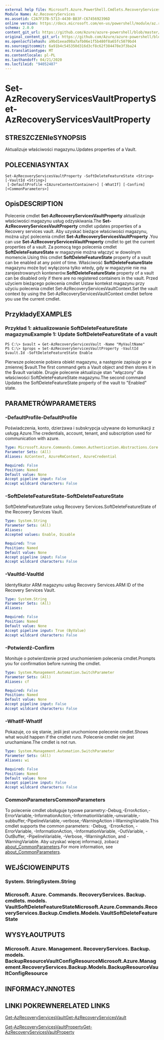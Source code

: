 ```yaml
---
external help file: Microsoft.Azure.PowerShell.Cmdlets.RecoveryServices.Backup.dll-Help.xml
Module Name: Az.RecoveryServices
ms.assetid: C2A7F37B-5713-4430-B83F-C6745692396D
online version: https://docs.microsoft.com/en-us/powershell/module/az.recoveryservices/set-azrecoveryservicesvaultproperty
schema: 2.0.0
content_git_url: https://github.com/Azure/azure-powershell/blob/master/src/RecoveryServices/RecoveryServices/help/Set-AzRecoveryServicesVaultProperty.md
original_content_git_url: https://github.com/Azure/azure-powershell/blob/master/src/RecoveryServices/RecoveryServices/help/Set-AzRecoveryServicesVaultProperty.md
ms.openlocfilehash: a9bd1eead98a7afb06e1f5b480f8a65fc5079bd4
ms.sourcegitcommit: 6a91b4c545350d316d3cf8c62f384478e3f3ba24
ms.translationtype: MT
ms.contentlocale: pl-PL
ms.lasthandoff: 04/21/2020
ms.locfileid: "94052487"
---
```

# <span data-ttu-id="a94ea-101">Set-AzRecoveryServicesVaultProperty</span><span class="sxs-lookup"><span data-stu-id="a94ea-101">Set-AzRecoveryServicesVaultProperty</span></span>

## <span data-ttu-id="a94ea-102">STRESZCZENIe</span><span class="sxs-lookup"><span data-stu-id="a94ea-102">SYNOPSIS</span></span>
<span data-ttu-id="a94ea-103">Aktualizuje właściwości magazynu.</span><span class="sxs-lookup"><span data-stu-id="a94ea-103">Updates properties of a Vault.</span></span>

## <span data-ttu-id="a94ea-104">POLECENIA</span><span class="sxs-lookup"><span data-stu-id="a94ea-104">SYNTAX</span></span>

```
Set-AzRecoveryServicesVaultProperty -SoftDeleteFeatureState <String> [-VaultId <String>]
 [-DefaultProfile <IAzureContextContainer>] [-WhatIf] [-Confirm] [<CommonParameters>]
```

## <span data-ttu-id="a94ea-105">Opis</span><span class="sxs-lookup"><span data-stu-id="a94ea-105">DESCRIPTION</span></span>
<span data-ttu-id="a94ea-106">Polecenie cmdlet **Set-AzRecoveryServicesVaultProperty** aktualizuje właściwości magazynu usług odzyskiwania.</span><span class="sxs-lookup"><span data-stu-id="a94ea-106">The **Set-AzRecoveryServicesVaultProperty** cmdlet updates properties of a Recovery services vault.</span></span>
<span data-ttu-id="a94ea-107">Aby uzyskać bieżące właściwości magazynu, można użyć polecenia cmdlet **Set-AzRecoveryServicesVaultProperty** .</span><span class="sxs-lookup"><span data-stu-id="a94ea-107">You can use **Set-AzRecoveryServicesVaultProperty** cmdlet to get the current properties of a vault.</span></span>
<span data-ttu-id="a94ea-108">Za pomocą tego polecenia cmdlet **SoftDeleteFeatureState** w magazynie można włączyć w dowolnym momencie.</span><span class="sxs-lookup"><span data-stu-id="a94ea-108">Using this cmdlet **SoftDeleteFeatureState** property of a vault can be enabled at any point of time.</span></span>
<span data-ttu-id="a94ea-109">Właściwość **SoftDeleteFeatureState** magazynu może być wyłączona tylko wtedy, gdy w magazynie nie ma zarejestrowanych kontenerów.</span><span class="sxs-lookup"><span data-stu-id="a94ea-109">**SoftDeleteFeatureState** property of a vault can be disabled only if there are no registered containers in the vault.</span></span>
<span data-ttu-id="a94ea-110">Przed użyciem bieżącego polecenia cmdlet Ustaw kontekst magazynu przy użyciu polecenia cmdlet Set-AzRecoveryServicesVaultContext.</span><span class="sxs-lookup"><span data-stu-id="a94ea-110">Set the vault context by using the Set-AzRecoveryServicesVaultContext cmdlet before you use the current cmdlet.</span></span>

## <span data-ttu-id="a94ea-111">Przykłady</span><span class="sxs-lookup"><span data-stu-id="a94ea-111">EXAMPLES</span></span>

### <span data-ttu-id="a94ea-112">Przykład 1: aktualizowanie SoftDeleteFeatureState magazynu</span><span class="sxs-lookup"><span data-stu-id="a94ea-112">Example 1: Update SoftDeleteFeatureState of a vault</span></span>
```
PS C:\> $vault = Get-AzRecoveryServicesVault -Name "MyVaultName"
PS C:\> $props = Set-AzRecoveryServicesVaultProperty -VaultId $vault.Id -SoftDeleteFeatureState Enable
```

<span data-ttu-id="a94ea-113">Pierwsze polecenie pobiera obiekt magazynu, a następnie zapisuje go w zmiennej $vault.</span><span class="sxs-lookup"><span data-stu-id="a94ea-113">The first command gets a Vault object and then stores it in the $vault variable.</span></span>
<span data-ttu-id="a94ea-114">Drugie polecenie aktualizuje stan "włączony" dla właściwości SoftDeleteFeatureState magazynu.</span><span class="sxs-lookup"><span data-stu-id="a94ea-114">The second command Updates the SoftDeleteFeatureState property of the vault to "Enabled" state.</span></span>

## <span data-ttu-id="a94ea-115">PARAMETRÓW</span><span class="sxs-lookup"><span data-stu-id="a94ea-115">PARAMETERS</span></span>

### <span data-ttu-id="a94ea-116">-DefaultProfile</span><span class="sxs-lookup"><span data-stu-id="a94ea-116">-DefaultProfile</span></span>
<span data-ttu-id="a94ea-117">Poświadczenia, konto, dzierżawa i subskrypcja używane do komunikacji z usługą Azure.</span><span class="sxs-lookup"><span data-stu-id="a94ea-117">The credentials, account, tenant, and subscription used for communication with azure.</span></span>

```yaml
Type: Microsoft.Azure.Commands.Common.Authentication.Abstractions.Core.IAzureContextContainer
Parameter Sets: (All)
Aliases: AzContext, AzureRmContext, AzureCredential

Required: False
Position: Named
Default value: None
Accept pipeline input: False
Accept wildcard characters: False
```

### <span data-ttu-id="a94ea-118">-SoftDeleteFeatureState</span><span class="sxs-lookup"><span data-stu-id="a94ea-118">-SoftDeleteFeatureState</span></span>
<span data-ttu-id="a94ea-119">SoftDeleteFeatureState usług Recovery Services.</span><span class="sxs-lookup"><span data-stu-id="a94ea-119">SoftDeleteFeatureState of the Recovery Services Vault.</span></span>

```yaml
Type: System.String
Parameter Sets: (All)
Aliases:
Accepted values: Enable, Disable

Required: True
Position: Named
Default value: None
Accept pipeline input: False
Accept wildcard characters: False
```

### <span data-ttu-id="a94ea-120">-VaultId</span><span class="sxs-lookup"><span data-stu-id="a94ea-120">-VaultId</span></span>
<span data-ttu-id="a94ea-121">Identyfikator ARM magazynu usług Recovery Services.</span><span class="sxs-lookup"><span data-stu-id="a94ea-121">ARM ID of the Recovery Services Vault.</span></span>

```yaml
Type: System.String
Parameter Sets: (All)
Aliases:

Required: False
Position: Named
Default value: None
Accept pipeline input: True (ByValue)
Accept wildcard characters: False
```

### <span data-ttu-id="a94ea-122">-Potwierdź</span><span class="sxs-lookup"><span data-stu-id="a94ea-122">-Confirm</span></span>
<span data-ttu-id="a94ea-123">Monituje o potwierdzenie przed uruchomieniem polecenia cmdlet.</span><span class="sxs-lookup"><span data-stu-id="a94ea-123">Prompts you for confirmation before running the cmdlet.</span></span>

```yaml
Type: System.Management.Automation.SwitchParameter
Parameter Sets: (All)
Aliases: cf

Required: False
Position: Named
Default value: None
Accept pipeline input: False
Accept wildcard characters: False
```

### <span data-ttu-id="a94ea-124">-WhatIf</span><span class="sxs-lookup"><span data-stu-id="a94ea-124">-WhatIf</span></span>
<span data-ttu-id="a94ea-125">Pokazuje, co się stanie, jeśli jest uruchomione polecenie cmdlet.</span><span class="sxs-lookup"><span data-stu-id="a94ea-125">Shows what would happen if the cmdlet runs.</span></span> <span data-ttu-id="a94ea-126">Polecenie cmdlet nie jest uruchamiane.</span><span class="sxs-lookup"><span data-stu-id="a94ea-126">The cmdlet is not run.</span></span>

```yaml
Type: System.Management.Automation.SwitchParameter
Parameter Sets: (All)
Aliases: wi

Required: False
Position: Named
Default value: None
Accept pipeline input: False
Accept wildcard characters: False
```

### <span data-ttu-id="a94ea-127">CommonParameters</span><span class="sxs-lookup"><span data-stu-id="a94ea-127">CommonParameters</span></span>
<span data-ttu-id="a94ea-128">To polecenie cmdlet obsługuje typowe parametry:-Debug,-ErrorAction,-ErrorVariable,-InformationAction,-InformationVariable,-unvariable,-subbuffer,-PipelineVariable,-verbose,-WarningAction i-WarningVariable.</span><span class="sxs-lookup"><span data-stu-id="a94ea-128">This cmdlet supports the common parameters: -Debug, -ErrorAction, -ErrorVariable, -InformationAction, -InformationVariable, -OutVariable, -OutBuffer, -PipelineVariable, -Verbose, -WarningAction, and -WarningVariable.</span></span> <span data-ttu-id="a94ea-129">Aby uzyskać więcej informacji, zobacz [about_CommonParameters](http://go.microsoft.com/fwlink/?LinkID=113216).</span><span class="sxs-lookup"><span data-stu-id="a94ea-129">For more information, see [about_CommonParameters](http://go.microsoft.com/fwlink/?LinkID=113216).</span></span>

## <span data-ttu-id="a94ea-130">WEJŚCIOWE</span><span class="sxs-lookup"><span data-stu-id="a94ea-130">INPUTS</span></span>

### <span data-ttu-id="a94ea-131">System. String</span><span class="sxs-lookup"><span data-stu-id="a94ea-131">System.String</span></span>

### <span data-ttu-id="a94ea-132">Microsoft. Azure. Commands. RecoveryServices. Backup. cmdlets. models. VaultSoftDeleteFeatureState</span><span class="sxs-lookup"><span data-stu-id="a94ea-132">Microsoft.Azure.Commands.RecoveryServices.Backup.Cmdlets.Models.VaultSoftDeleteFeatureState</span></span>

## <span data-ttu-id="a94ea-133">WYSYŁA</span><span class="sxs-lookup"><span data-stu-id="a94ea-133">OUTPUTS</span></span>

### <span data-ttu-id="a94ea-134">Microsoft. Azure. Management. RecoveryServices. Backup. models. BackupResourceVaultConfigResource</span><span class="sxs-lookup"><span data-stu-id="a94ea-134">Microsoft.Azure.Management.RecoveryServices.Backup.Models.BackupResourceVaultConfigResource</span></span>

## <span data-ttu-id="a94ea-135">INFORMACYJN</span><span class="sxs-lookup"><span data-stu-id="a94ea-135">NOTES</span></span>

## <span data-ttu-id="a94ea-136">LINKI POKREWNE</span><span class="sxs-lookup"><span data-stu-id="a94ea-136">RELATED LINKS</span></span>

[<span data-ttu-id="a94ea-137">Get-AzRecoveryServicesVault</span><span class="sxs-lookup"><span data-stu-id="a94ea-137">Get-AzRecoveryServicesVault</span></span>](./Get-AzRecoveryServicesVault.md)

[<span data-ttu-id="a94ea-138">Get-AzRecoveryServicesVaultProperty</span><span class="sxs-lookup"><span data-stu-id="a94ea-138">Get-AzRecoveryServicesVaultProperty</span></span>](./Get-AzRecoveryServicesVaultProperty.md)


